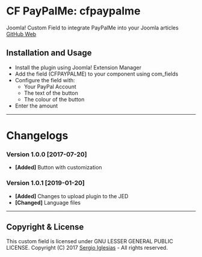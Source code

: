 # CF PayPalMe: cfpaypalme
Joomla! Custom Field to integrate PayPalMe into your Joomla articles
[GitHub Web](https://sergiois.github.io/cfpaypalme.html "CF SlideShare")

## Installation and Usage
* Install the plugin using Joomla! Extension Manager
* Add the field (CFPAYPALME) to your component using com_fields
* Configure the field with:
    * Your PayPal Account
    * The text of the button
    * The colour of the button
* Enter the amount

* * *

# Changelogs

### Version 1.0.0 [2017-07-20]
* **[Added]** Button with customization

### Version 1.0.1 [2019-01-20]
* **[Added]** Changes to upload plugin to the JED
* **[Changed]** Language files

* * *

## Copyright & License
This custom field is licensed under GNU LESSER GENERAL PUBLIC LICENSE.
Copyright (C) 2017 [Sergio Iglesias](https://sergioiglesias.net) - All rights reserved.